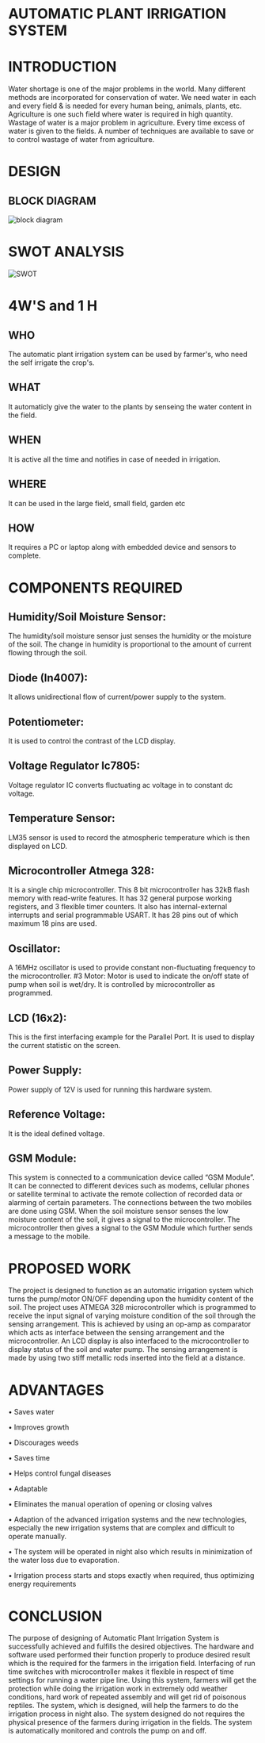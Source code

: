 # AUTOMATIC PLANT IRRIGATION SYSTEM

# INTRODUCTION

Water shortage is one of the major problems in the world. Many different methods are incorporated for conservation of water. We need water in each and every field & is needed for every human being, animals, plants, etc. Agriculture is one such field where water is required in high quantity. Wastage of water is a major problem in agriculture. Every time excess of water is given to the fields. A number of techniques are available to save or to control wastage of water from agriculture.
#  DESIGN
## BLOCK DIAGRAM
![block diagram](https://user-images.githubusercontent.com/98830460/155117259-a0befc4c-c33d-4011-ad01-4ded7db31f37.png)
# SWOT ANALYSIS
![SWOT](https://user-images.githubusercontent.com/98830460/155152539-35c819b7-9459-40f9-896d-0516e82bc71c.png)


# 4W'S and 1 H
 ## WHO
 The automatic plant irrigation system can be used by farmer's, who need the self irrigate the crop's. 
 ## WHAT
 It automaticly give the water to the plants by senseing the water content in the field.  
 ## WHEN
 It is active all the time and notifies in case of needed in irrigation.
 ## WHERE
 It can be used in the large field, small field, garden etc
 ## HOW
It requires a PC or laptop along with embedded device and sensors to complete.

# COMPONENTS REQUIRED
## Humidity/Soil Moisture Sensor:
The humidity/soil moisture sensor just senses the humidity or the moisture of the soil. The change in humidity is proportional to the amount of current flowing through the soil.
## Diode (In4007):
 It allows unidirectional flow of current/power supply to the system.
## Potentiometer: 
It is used to control the contrast of the LCD display.

## Voltage Regulator Ic7805: 
Voltage regulator IC converts fluctuating ac voltage in to constant dc voltage.
## Temperature Sensor:
 LM35 sensor is used to record the atmospheric temperature which is then displayed on LCD.
## Microcontroller Atmega 328: 
It is a single chip microcontroller. This 8 bit microcontroller has 32kB flash memory with read-write features. It has 32 general purpose working registers, and 3 flexible timer counters. It also has internal-external interrupts and serial programmable USART. It has 28 pins out of which maximum 18 pins are used.
## Oscillator: 
A 16MHz oscillator is used to provide constant non-fluctuating frequency to the microcontroller.
#3 Motor: 
Motor is used to indicate the on/off state of pump when soil is wet/dry. It is controlled by microcontroller as programmed.


## LCD (16x2):
 This is the first interfacing example for the Parallel Port. It is used to display the current statistic on the screen.
## Power Supply:
 Power supply of 12V is used for running this hardware system.
## Reference Voltage: 
It is the ideal defined voltage.
## GSM Module: 
This system is connected to a communication device called “GSM Module”. It can be connected to different devices such as modems, cellular phones or satellite terminal to activate the remote collection of recorded data or alarming of certain parameters. The connections between the two mobiles are done using GSM. When the soil moisture sensor senses the low moisture content of the soil, it gives a signal to the microcontroller. The microcontroller then gives a signal to the GSM Module which further sends a message to the mobile.

# PROPOSED WORK
The project is designed to function as an automatic irrigation system which turns the pump/motor ON/OFF depending upon the humidity content of the soil. The project uses ATMEGA 328 microcontroller which is programmed to receive the input signal of varying moisture condition of the soil through the sensing arrangement. This is achieved by using an op-amp as comparator which acts as interface between the sensing arrangement and the microcontroller. An LCD display is also interfaced to the microcontroller to display status of the soil and water pump. The sensing arrangement is made by using two stiff metallic rods inserted into the field at a distance.

#  ADVANTAGES
 • Saves water
 
 • Improves growth 
 
• Discourages weeds 

• Saves time 

• Helps control fungal diseases 

• Adaptable 

• Eliminates the manual operation of opening or closing valves 

• Adaption of the advanced irrigation systems and the new technologies, especially the new irrigation systems that are complex and difficult to operate manually. 

• The system will be operated in night also which results in minimization of the water loss due to evaporation. 

• Irrigation process starts and stops exactly when required, thus optimizing energy requirements

# CONCLUSION
The purpose of designing of Automatic Plant Irrigation System is successfully achieved and fulfills the desired objectives. The hardware and software used performed their function properly to produce desired result which is the required for the farmers in the irrigation field. Interfacing of run time switches with microcontroller makes it flexible in respect of time settings for running a water pipe line. Using this system, farmers will get the protection while doing the irrigation work in extremely odd weather conditions, hard work of repeated assembly and will get rid of poisonous reptiles. The system, which is designed, will help the farmers to do the irrigation process in night also. The system designed do not requires the physical presence of the farmers during irrigation in the fields. The system is automatically monitored and controls the pump on and off.

